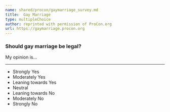 ```yaml
---
name: shared/procon/gaymarriage_survey.md
title:  Gay Marriage 
type: multipleChoice
author: reprinted with permission of ProCon.org
url: https://gaymarriage.procon.org 
---
```


###  Should gay marriage be legal?

My opinion is...

---

- Strongly Yes
- Moderately Yes
- Leaning towards Yes
- Neutral
- Leaning towards No
- Moderately No
- Strongly No

